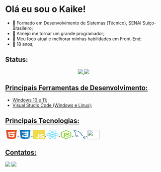# Olá eu sou o Kaike!

- 🔭 Formado em Desenvolvimento de Sistemas (Técnico), SENAI Suiço-Brasileiro; 
- 🌱 Almejo me tornar um grande programador;
- 🌆 Meu foco atual é melhorar minhas habilidades em Front-End;
- 🤔 18 anos;

## Status:

<div align="center">
  <a href="https://github.com/KaikeCarmona">
  <img height="180em" src="https://github-readme-stats.vercel.app/api?username=KaikeCarmona&show_icons=true&theme=dark&include_all_commits=true&count_private=false"/>
  <img height="180em" src="https://github-readme-stats.vercel.app/api/top-langs/?username=KaikeCarmona&layout=compact&langs_count=7&theme=dark"/>
</div>

## Principais Ferramentas de Desenvolvimento: 

- Windows 10 e 11; 
- Visual Studio Code (Windows e Linux);


## Principais Tecnologias:
  <div style="display:inline_block">
    <img align="center" alt="HTML" height="30" width="40" src="https://raw.githubusercontent.com/devicons/devicon/master/icons/html5/html5-original.svg"/>
    <img align="center" alt="CSS"  height="30" width="40" src="https://raw.githubusercontent.com/devicons/devicon/master/icons/css3/css3-original.svg"/>
    <img align="center" alt="JavaScript" height="30" width="40" src="https://raw.githubusercontent.com/devicons/devicon/master/icons/javascript/javascript-plain.svg"/>
    <img align="center" alt="React" height="30" width="40" src="https://raw.githubusercontent.com/devicons/devicon/master/icons/react/react-original.svg"/>
    <img align="center" alt="NodeJs" height="30" width="40" src="https://raw.githubusercontent.com/devicons/devicon/master/icons/nodejs/nodejs-original.svg"/>
    <img align="center" alt="MySQL" height="30" width="40" src="https://raw.githubusercontent.com/devicons/devicon/master/icons/mysql/mysql-original.svg"/>
    <img align="center" height="30" width="40" src="https://cdn.jsdelivr.net/gh/devicons/devicon/icons/react/react-original-wordmark.svg">  
  </div>
  




## Contatos: 

<div> 
  <a href = "mailto:kkaike371@gmail.com"><img src="https://img.shields.io/badge/-Gmail-%23333?style=for-the-badge&logo=gmail&logoColor=white" target="_blank"></a>
  <a href="https://www.linkedin.com/in/kaike-carmona-76a05b23a/" target="_blank"><img src="https://img.shields.io/badge/-LinkedIn-%230077B5?style=for-the-badge&logo=linkedin&logoColor=white" target="_blank"></a>   
</div>
